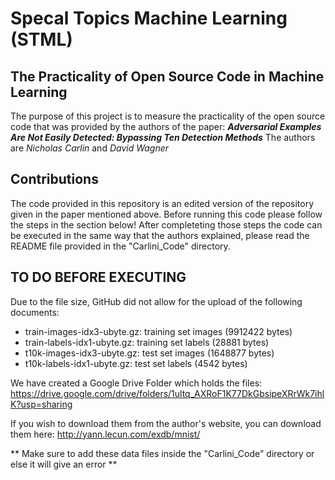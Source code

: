 # Specal Topics Machine Learning (STML)

## The Practicality of Open Source Code in Machine Learning

The purpose of this project is to measure the practicality of the open source code that was provided by the authors of the paper: 
**_Adversarial Examples Are Not Easily Detected: Bypassing Ten Detection Methods_**
The authors are _Nicholas Carlin_ and _David Wagner_

## Contributions

The code provided in this repository is an edited version of the repository given in the paper mentioned above. 
Before running this code please follow the steps in the section below! After completeting those steps the code
can be executed in the same way that the authors explained, please read the README file provided in the 
"Carlini_Code" directory.

## TO DO BEFORE EXECUTING

Due to the file size, GitHub did not allow for the upload of the following documents:

* train-images-idx3-ubyte.gz:  training set images (9912422 bytes)
* train-labels-idx1-ubyte.gz:  training set labels (28881 bytes)
* t10k-images-idx3-ubyte.gz:   test set images (1648877 bytes)
* t10k-labels-idx1-ubyte.gz:   test set labels (4542 bytes) 

We have created a Google Drive Folder which holds the files:
https://drive.google.com/drive/folders/1ultq_AXRoF1K77DkGbsipeXRrWk7ihlK?usp=sharing

If you wish to download them from the author's website, you can download them here:
http://yann.lecun.com/exdb/mnist/

** Make sure to add these data files inside the "Carlini_Code" directory or else it will give an error **
